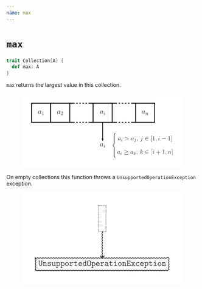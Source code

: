```yaml
---
name: max
---
```


# `max`

~~~ scala
trait Collection[A] {
  def max: A
}
~~~

`max` returns the largest value in this collection.

<figure class="diagram">
  <img src="images/max.svg" alt="max function">
  <!-- <figcaption class="diagram-desc"></figcaption> -->
</figure>

On empty collections this function throws a `UnsupportedOperationException` exception.

<figure class="diagram">
  <img src="images/max.2.svg" alt="max function">
  <!-- <figcaption class="diagram-desc"></figcaption> -->
</figure>
